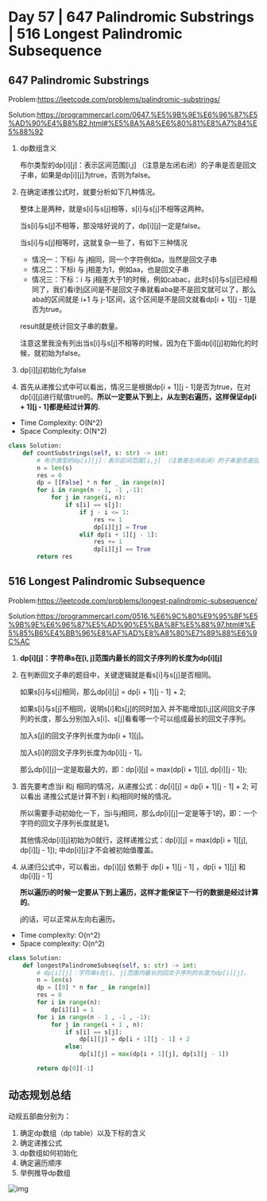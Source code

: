 # Day 57 | 647 Palindromic Substrings | 516 Longest Palindromic Subsequence

## 647 Palindromic Substrings

Problem:https://leetcode.com/problems/palindromic-substrings/

Solution:https://programmercarl.com/0647.%E5%9B%9E%E6%96%87%E5%AD%90%E4%B8%B2.html#%E5%8A%A8%E6%80%81%E8%A7%84%E5%88%92

1. dp数组含义

   布尔类型的dp[i][j]：表示区间范围[i,j] （注意是左闭右闭）的子串是否是回文子串，如果是dp[i][j]为true，否则为false。

2. 在确定递推公式时，就要分析如下几种情况。

   整体上是两种，就是s[i]与s[j]相等，s[i]与s[j]不相等这两种。

   当s[i]与s[j]不相等，那没啥好说的了，dp[i][j]一定是false。

   当s[i]与s[j]相等时，这就复杂一些了，有如下三种情况

   - 情况一：下标i 与 j相同，同一个字符例如a，当然是回文子串
   - 情况二：下标i 与 j相差为1，例如aa，也是回文子串
   - 情况三：下标：i 与 j相差大于1的时候，例如cabac，此时s[i]与s[j]已经相同了，我们看i到j区间是不是回文子串就看aba是不是回文就可以了，那么aba的区间就是 i+1 与 j-1区间，这个区间是不是回文就看dp[i + 1][j - 1]是否为true。

   result就是统计回文子串的数量。

   注意这里我没有列出当s[i]与s[j]不相等的时候，因为在下面dp[i][j]初始化的时候，就初始为false。

3. dp[i][j]初始化为false

4. 首先从递推公式中可以看出，情况三是根据dp[i + 1][j - 1]是否为true，在对dp[i][j]进行赋值true的。**所以一定要从下到上，从左到右遍历，这样保证dp[i + 1][j - 1]都是经过计算的.**

- Time Complexity: O(N^2)
- Space Complexity: O(N^2)

```python
class Solution:
    def countSubstrings(self, s: str) -> int:
        # 布尔类型的dp[i][j]：表示区间范围[i,j] （注意是左闭右闭）的子串是否是回文子串，如果是dp[i][j]为true，否则为false。
        n = len(s)
        res = 0
        dp = [[False] * n for _ in range(n)]
        for i in range(n - 1, -1 ,-1):
            for j in range(i, n):
                if s[i] == s[j]:
                    if j - i <= 1:
                        res += 1
                        dp[i][j] = True
                    elif dp[i + 1][j - 1]:
                        res += 1
                        dp[i][j] == True
        return res
```

## 516 Longest Palindromic Subsequence

Problem:https://leetcode.com/problems/longest-palindromic-subsequence/

Solution:https://programmercarl.com/0516.%E6%9C%80%E9%95%BF%E5%9B%9E%E6%96%87%E5%AD%90%E5%BA%8F%E5%88%97.html#%E5%85%B6%E4%BB%96%E8%AF%AD%E8%A8%80%E7%89%88%E6%9C%AC

1. **dp[i][j]：字符串s在[i, j]范围内最长的回文子序列的长度为dp[i][j]**

2. 在判断回文子串的题目中，关键逻辑就是看s[i]与s[j]是否相同。

   如果s[i]与s[j]相同，那么dp[i][j] = dp[i + 1][j - 1] + 2;

   如果s[i]与s[j]不相同，说明s[i]和s[j]的同时加入 并不能增加[i,j]区间回文子序列的长度，那么分别加入s[i]、s[j]看看哪一个可以组成最长的回文子序列。

   加入s[j]的回文子序列长度为dp[i + 1][j]。

   加入s[i]的回文子序列长度为dp[i][j - 1]。

   那么dp[i][j]一定是取最大的，即：dp[i][j] = max(dp[i + 1][j], dp[i][j - 1]);

3. 首先要考虑当i 和j 相同的情况，从递推公式：dp[i][j] = dp[i + 1][j - 1] + 2; 可以看出 递推公式是计算不到 i 和j相同时候的情况。

   所以需要手动初始化一下，当i与j相同，那么dp[i][j]一定是等于1的，即：一个字符的回文子序列长度就是1。

   其他情况dp[i][j]初始为0就行，这样递推公式：dp[i][j] = max(dp[i + 1][j], dp[i][j - 1]); 中dp[i][j]才不会被初始值覆盖。

4. 从递归公式中，可以看出，dp[i][j] 依赖于 dp[i + 1][j - 1] ，dp[i + 1][j] 和 dp[i][j - 1]

   **所以遍历i的时候一定要从下到上遍历，这样才能保证下一行的数据是经过计算的**。

   j的话，可以正常从左向右遍历。

- Time complexity: O(n^2)
- Space complexity: O(n^2)

```python
class Solution:
    def longestPalindromeSubseq(self, s: str) -> int:
        # dp[i][j]：字符串s在[i, j]范围内最长的回文子序列的长度为dp[i][j]。
        n = len(s)
        dp = [[0] * n for _ in range(n)]
        res = 0
        for i in range(n):
            dp[i][i] = 1
        for i in range(n - 1 , -1 , -1):
            for j in range(i + 1 , n):
                if s[i] == s[j]:
                    dp[i][j] = dp[i + 1][j - 1] + 2
                else:
                    dp[i][j] = max(dp[i + 1][j], dp[i][j - 1])

        return dp[0][-1]
```

## 动态规划总结

动规五部曲分别为：

1. 确定dp数组（dp table）以及下标的含义
2. 确定递推公式
3. dp数组如何初始化
4. 确定遍历顺序
5. 举例推导dp数组

![img](https://kstar-1253855093.cos.ap-nanjing.myqcloud.com/baguwenpdf/_%E5%8A%A8%E6%80%81%E8%A7%84%E5%88%92%E6%80%9D%E7%BB%B4%E5%AF%BC%E5%9B%BE_%E9%9D%92.png)
